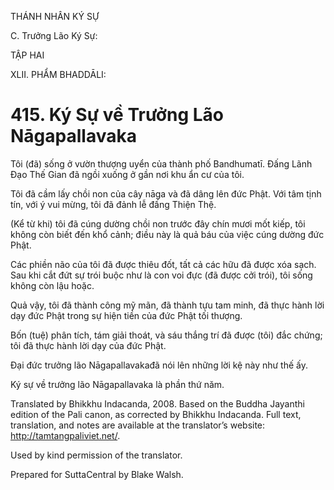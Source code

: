 THÁNH NHÂN KÝ SỰ

C. Trưởng Lão Ký Sự:

TẬP HAI

XLII. PHẨM BHADDĀLI:

# 415\. Ký Sự về Trưởng Lão Nāgapallavaka

Tôi (đã) sống ở vườn thượng uyển của thành phố Bandhumatī. Đấng Lãnh Đạo Thế Gian đã ngồi xuống ở gần nơi khu ẩn cư của tôi.

Tôi đã cầm lấy chồi non của cây nāga và đã dâng lên đức Phật. Với tâm tịnh tín, với ý vui mừng, tôi đã đảnh lễ đấng Thiện Thệ.

(Kể từ khi) tôi đã cúng dường chồi non trước đây chín mươi mốt kiếp, tôi không còn biết đến khổ cảnh; điều này là quả báu của việc cúng dường đức Phật.

Các phiền não của tôi đã được thiêu đốt, tất cả các hữu đã được xóa sạch. Sau khi cắt đứt sự trói buộc như là con voi đực (đã được cởi trói), tôi sống không còn lậu hoặc.

Quả vậy, tôi đã thành công mỹ mãn, đã thành tựu tam minh, đã thực hành lời dạy đức Phật trong sự hiện tiền của đức Phật tối thượng.

Bốn (tuệ) phân tích, tám giải thoát, và sáu thắng trí đã được (tôi) đắc chứng; tôi đã thực hành lời dạy của đức Phật.

Đại đức trưởng lão Nāgapallavakađã nói lên những lời kệ này như thế ấy.

Ký sự về trưởng lão Nāgapallavaka là phần thứ năm.

Translated by Bhikkhu Indacanda, 2008. Based on the Buddha Jayanthi edition of the Pali canon, as corrected by Bhikkhu Indacanda. Full text, translation, and notes are available at the translator’s website: http://tamtangpaliviet.net/.

Used by kind permission of the translator.

Prepared for SuttaCentral by Blake Walsh.